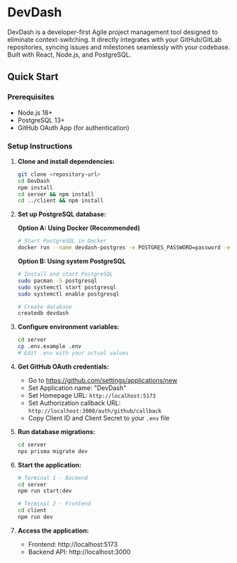 # DevDash
DevDash is a developer-first Agile project management tool designed to eliminate context-switching. It directly integrates with your GitHub/GitLab repositories, syncing issues and milestones seamlessly with your codebase. Built with React, Node.js, and PostgreSQL.

## Quick Start

### Prerequisites
- Node.js 18+ 
- PostgreSQL 13+
- GitHub OAuth App (for authentication)

### Setup Instructions

1. **Clone and install dependencies:**
   ```bash
   git clone <repository-url>
   cd DevDash
   npm install
   cd server && npm install
   cd ../client && npm install
   ```

2. **Set up PostgreSQL database:**
   
   **Option A: Using Docker (Recommended)**
   ```bash
   # Start PostgreSQL in Docker
   docker run --name devdash-postgres -e POSTGRES_PASSWORD=password -e POSTGRES_DB=devdash -p 5432:5432 -d postgres:13
   ```
   
   **Option B: Using system PostgreSQL**
   ```bash
   # Install and start PostgreSQL
   sudo pacman -S postgresql
   sudo systemctl start postgresql
   sudo systemctl enable postgresql
   
   # Create database
   createdb devdash
   ```

3. **Configure environment variables:**
   ```bash
   cd server
   cp .env.example .env
   # Edit .env with your actual values
   ```

4. **Get GitHub OAuth credentials:**
   - Go to https://github.com/settings/applications/new
   - Set Application name: "DevDash"
   - Set Homepage URL: `http://localhost:5173`
   - Set Authorization callback URL: `http://localhost:3000/auth/github/callback`
   - Copy Client ID and Client Secret to your `.env` file

5. **Run database migrations:**
   ```bash
   cd server
   npx prisma migrate dev
   ```

6. **Start the application:**
   ```bash
   # Terminal 1 - Backend
   cd server
   npm run start:dev

   # Terminal 2 - Frontend  
   cd client
   npm run dev
   ```

7. **Access the application:**
   - Frontend: http://localhost:5173
   - Backend API: http://localhost:3000
